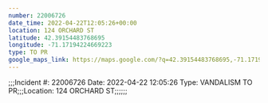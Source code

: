 ```yaml
---
number: 22006726
date_time: 2022-04-22T12:05:26+00:00
location: 124 ORCHARD ST
latitude: 42.39154483768695
longitude: -71.17194224669223
type: TO PR
google_maps_link: https://maps.google.com/?q=42.39154483768695,-71.17194224669223
---
```


;;;Incident #: 22006726  Date: 2022-04-22 12:05:26   Type: VANDALISM TO PR;;;Location: 124 ORCHARD ST;;;;;;
